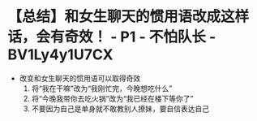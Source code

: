 # 【总结】和女生聊天的惯用语改成这样话，会有奇效！ - P1 - 不怕队长 - BV1Ly4y1U7CX

-   改变和女生聊天的惯用语可以取得奇效
    1.  将“我在干嘛”改为“我刚忙完，今晚想吃什么”
    2.  将“今晚我带你去吃火锅”改为“我已经在楼下等你了”
    3.  不要因为自己是单身就不敢教别人撩妹，要自信表达自己